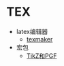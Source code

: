 # TEX
- latex编辑器  
  - [texmaker](https://www.xm1math.net/texmaker/)
- 宏包
  - [TikZ和PGF](https://www.cnblogs.com/tsingke/p/6649800.html)